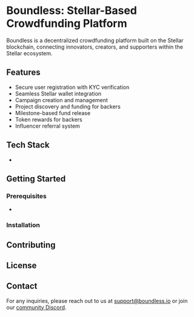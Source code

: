 
# Boundless: Stellar-Based Crowdfunding Platform

Boundless is a decentralized crowdfunding platform built on the Stellar blockchain, connecting innovators, creators, and supporters within the Stellar ecosystem.

## Features

- Secure user registration with KYC verification
- Seamless Stellar wallet integration
- Campaign creation and management
- Project discovery and funding for backers
- Milestone-based fund release
- Token rewards for backers
- Influencer referral system

## Tech Stack

- 

## Getting Started

### Prerequisites

- 

### Installation

## Contributing


## License


## Contact

For any inquiries, please reach out to us at support@boundless.io or join our [community Discord](https://discord.gg/boundless).
